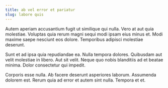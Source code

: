 ```yaml
---
title: ab vel error et pariatur
slug: labore quis
---
```


Autem aperiam accusantium fugit ut similique qui nulla. Vero at aut quia molestiae. Voluptas quia rerum magni sequi modi ipsam eius minus et. Modi maxime saepe nesciunt eos dolore. Temporibus adipisci molestiae deserunt.

Sunt et ad ipsa quia repudiandae ea. Nulla tempora dolores. Quibusdam aut velit molestiae in libero. Aut sit velit. Neque quo nobis blanditiis ad et beatae minima. Dolor consectetur qui impedit.

Corporis esse nulla. Ab facere deserunt asperiores laborum. Assumenda dolorem est. Rerum quia ad error et autem sint nulla. Tempora et et.
